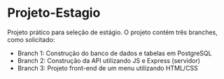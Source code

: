 # Projeto-Estagio
Projeto prático para seleção de estágio. O projeto contém três branches, como solicitado:

- Branch 1: Construção do banco de dados e tabelas em PostgreSQL
- Branch 2: Construção da API utilizando JS e Express (servidor)
- Branch 3: Projeto front-end de um menu utilizando HTML/CSS
